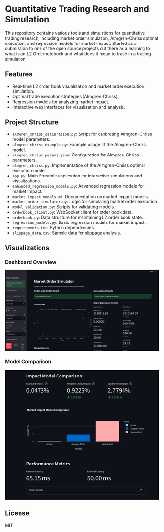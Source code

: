 # Quantitative Trading Research and Simulation

This repository contains various tools and simulations for quantitative trading research, including market order simulation, Almgren-Chriss optimal execution, and regression models for market impact.
Started as a submission to one of the open source projects out there as a learning to what is an L2 Ordernotebook and what does it mean to trade in a trading simulation
## Features

- Real-time L2 order book visualization and market order execution simulation.
- Optimal trade execution strategies (Almgren-Chriss).
- Regression models for analyzing market impact.
- Interactive web interfaces for visualization and analysis.

## Project Structure

- `almgren_chriss_calibration.py`: Script for calibrating Almgren-Chriss model parameters.
- `almgren_chriss_example.py`: Example usage of the Almgren-Chriss model.
- `almgren_chriss_params.json`: Configuration for Almgren-Chriss parameters.
- `almgren_chriss.py`: Implementation of the Almgren-Chriss optimal execution model.
- `app.py`: Main Streamlit application for interactive simulations and visualizations.
- `enhanced_regression_models.py`: Advanced regression models for market impact.
- `market_impact_models.md`: Documentation on market impact models.
- `market_order_simulator.py`: Logic for simulating market order execution.
- `model_validation.py`: Scripts for validating models.
- `orderbook_client.py`: WebSocket client for order book data.
- `orderbook.py`: Data structure for maintaining L2 order book state.
- `regression_models.py`: Basic regression models for market impact.
- `requirements.txt`: Python dependencies.
- `slippage_data.csv`: Sample data for slippage analysis.

## Visualizations

### Dashboard Overview

![Dashboard Overview](images/dashboard_1.png)

### Model Comparison

![Model Comparison](images/model_comparision.png)

## License

MIT
